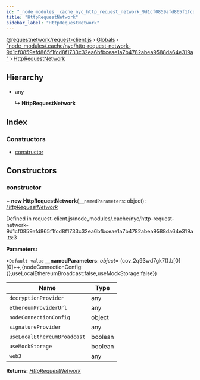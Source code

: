 ```yaml
---
id: "_node_modules__cache_nyc_http_request_network_9d1cf0859afd865f1fcd8f1733c32ea6bfbceae1a7b4782abea9588da64e319a_.httprequestnetwork"
title: "HttpRequestNetwork"
sidebar_label: "HttpRequestNetwork"
---
```


[@requestnetwork/request-client.js](../index.md) › [Globals](../globals.md) › ["node_modules/.cache/nyc/http-request-network-9d1cf0859afd865f1fcd8f1733c32ea6bfbceae1a7b4782abea9588da64e319a"](../modules/_node_modules__cache_nyc_http_request_network_9d1cf0859afd865f1fcd8f1733c32ea6bfbceae1a7b4782abea9588da64e319a_.md) › [HttpRequestNetwork](_node_modules__cache_nyc_http_request_network_9d1cf0859afd865f1fcd8f1733c32ea6bfbceae1a7b4782abea9588da64e319a_.httprequestnetwork.md)

## Hierarchy

* any

  ↳ **HttpRequestNetwork**

## Index

### Constructors

* [constructor](_node_modules__cache_nyc_http_request_network_9d1cf0859afd865f1fcd8f1733c32ea6bfbceae1a7b4782abea9588da64e319a_.httprequestnetwork.md#constructor)

## Constructors

###  constructor

\+ **new HttpRequestNetwork**(`__namedParameters`: object): *[HttpRequestNetwork](_node_modules__cache_nyc_http_request_network_9d1cf0859afd865f1fcd8f1733c32ea6bfbceae1a7b4782abea9588da64e319a_.httprequestnetwork.md)*

Defined in request-client.js/node_modules/.cache/nyc/http-request-network-9d1cf0859afd865f1fcd8f1733c32ea6bfbceae1a7b4782abea9588da64e319a.ts:3

**Parameters:**

▪`Default value`  **__namedParameters**: *object*= (cov_2q93wd7gk7().b[0][0]++,{nodeConnectionConfig:{},useLocalEthereumBroadcast:false,useMockStorage:false})

Name | Type |
------ | ------ |
`decryptionProvider` | any |
`ethereumProviderUrl` | any |
`nodeConnectionConfig` | object |
`signatureProvider` | any |
`useLocalEthereumBroadcast` | boolean |
`useMockStorage` | boolean |
`web3` | any |

**Returns:** *[HttpRequestNetwork](_node_modules__cache_nyc_http_request_network_9d1cf0859afd865f1fcd8f1733c32ea6bfbceae1a7b4782abea9588da64e319a_.httprequestnetwork.md)*
